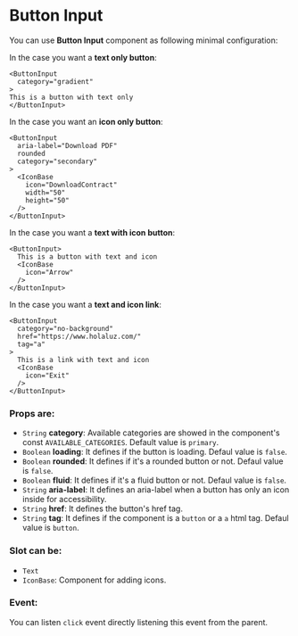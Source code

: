 # Button Input

You can use **Button Input** component as following minimal configuration:

In the case you want a **text only button**:
```livescript
<ButtonInput
  category="gradient"
>
This is a button with text only
</ButtonInput>
```

In the case you want an **icon only button**:
```livescript
<ButtonInput
  aria-label="Download PDF"
  rounded
  category="secondary"
>
  <IconBase
    icon="DownloadContract"
    width="50"
    height="50"
  />
</ButtonInput>
```

In the case you want a **text with icon button**:
```livescript
<ButtonInput>
  This is a button with text and icon
  <IconBase
    icon="Arrow"
  />
</ButtonInput>
```

In the case you want a **text and icon link**:
```livescript
<ButtonInput
  category="no-background"
  href="https://www.holaluz.com/"
  tag="a"
>
  This is a link with text and icon
  <IconBase
    icon="Exit"
  />
</ButtonInput>
```

### Props are:

- <code>String</code> **category**: Available categories are showed in the component's const `AVAILABLE_CATEGORIES`. Default value is `primary`.
- <code>Boolean</code> **loading**: It defines if the button is loading. Defaul value is `false`.
- <code>Boolean</code> **rounded**: It defines if it's a rounded button or not. Defaul value is `false`.
- <code>Boolean</code> **fluid**: It defines if it's a fluid button or not. Defaul value is `false`.
- <code>String</code> **aria-label**: It defines an aria-label when a button has only an icon inside for accessibility.
- <code>String</code> **href**: It defines the button's href tag.
- <code>String</code> **tag**: It defines if the component is a `button` or a `a` html tag. Defaul value is `button`.

### Slot can be:
- <code>Text</code>
- <code>IconBase</code>: Component for adding icons.

### Event:

You can listen `click` event directly listening this event from the parent.
